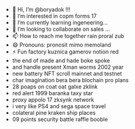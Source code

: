- 👋 Hi, I’m @boryadok !!!
- 👀 I’m interested in copm forms 17
- 🌱 I’m currently learning ingeneering...
- 💞️ I’m looking to collaborate on sales ...
- 📫 How to reach me together rain proral zub
- 😄 Pronouns: pronosit mimo memoland
- ⚡ Fun factory kuznica gamerov notion red
- the end of made and hade boke spoke
- and handle present Xman worms 2002 year
- new battery NFT scroll mainnet and testnet
- char imagination bera bera blochain pro plans
- 28 poaps on coat oat galxe zklink
- red alert 1999 baranka taxy star
- proxy appolo 17 zksynk network
- i very like PS4 and sega space travel
- colateral pine kraken ship places
- 09 points security battle raffle booble
